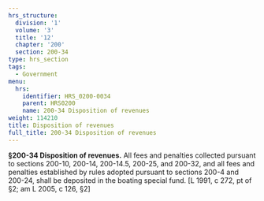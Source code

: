 ```yaml
---
hrs_structure:
  division: '1'
  volume: '3'
  title: '12'
  chapter: '200'
  section: 200-34
type: hrs_section
tags:
  - Government
menu:
  hrs:
    identifier: HRS_0200-0034
    parent: HRS0200
    name: 200-34 Disposition of revenues
weight: 114210
title: Disposition of revenues
full_title: 200-34 Disposition of revenues
---
```

**§200-34 Disposition of revenues.** All fees and penalties collected pursuant to sections 200-10, 200-14, 200-14.5, 200-25, and 200-32, and all fees and penalties established by rules adopted pursuant to sections 200-4 and 200-24, shall be deposited in the boating special fund. [L 1991, c 272, pt of §2; am L 2005, c 126, §2]